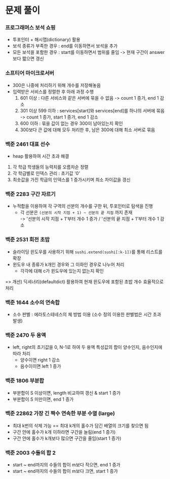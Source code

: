 # 문제 풀이

### 프로그래머스 보석 쇼핑

- 투포인터 + 해시맵(dictionary) 활용
- 보석 종류가 부족한 경우 : end를 이동하면서 보석을 추가
- 모든 보석을 포함한 경우 : start를 이동하면서 범위를 줄임 -> 현재 구간이 answer보다 짧으면 갱신

### 소프티어 마이크로서버

- 300은 나중에 처리하기 위해 개수를 저장해놓음
- 입력받은 서비스를 정렬한 후 아래 과정 수행
    1. 601 이상 : 다른 서비스와 같은 서버에 묶을 수 없음 -> count 1 증가, end 1 감소
    2. 301 이상 599 이하 : services[start]와 services[end]를 하나의 서버에 묶음 -> count 1 증가, start 1 증가, end 1 감소
    3. 600 이하 : 묶을 값이 없는 경우 300이 남아있는지 확인
    4. 300보다 큰 값에 대해 모두 처리한 후, 남은 300에 대해 최소 서버로 묶음

### 백준 2461 대표 선수

- heap 활용하여 시간 초과 해결
1. 각 학급 학생들의 능력치를 오름차순 정렬
2. 각 학급별로 인덱스 관리 : 초기값 '0'
3. 최솟값을 가진 학급의 인덱스를 1 증가시키며 최소 차이값을 갱신

### 백준 2283 구간 자르기

- 누적합을 이용하여 각 구역의 선분의 개수를 구한 뒤, 투포인터로 탐색을 진행
    - 각 선분은 `(선분의 시작 지점 + 1) ~ 선분의 끝 지점` 까지 존재 <br>
    -> '선분의 시작 지점 + 1'부터 개수 1 증가 / '선분의 끝 지점 + 1'부터 개수 1 감소

### 백준 2531 회전 초밥

- 슬라이딩 윈도우를 사용하기 위해 `sushi.extend(sushi[:k-1])`를 통해 리스트를 확장
- 윈도우 내 종류가 k개인 경우와 그 이하인 경우로 나누어 처리
    - 각각에 대해 c가 윈도우에 있는지 없는지 확인 

=> 개선) 딕셔너리(defaultdict) 활용하여 현재 윈도우에 포함된 초밥 개수 효율적으로 처리

### 백준 1644 소수의 연속합

- 소수 판별 : 에라토스테네스의 체 방법 이용 (소수 정의 이용한 판별법은 시간 초과 발생)

### 백준 2470 두 용액

- left, right의 초기값을 0, N-1로 하여 두 용액 특성값의 합이 양수인지, 음수인지에 따라 처리
    - 양수이면 right 1 감소
    - 음수이이면 left 1 증가

### 백준 1806 부분합

- 부분합이 S 이상이면, length 비교하여 갱신 & start 1 증가
- 부분합이 S 미만이면, end 1 증가

### 백준 22862 가장 긴 짝수 연속한 부분 수열 (large)

- 최대 k번의 삭제 가능 == 최대 k개의 홀수가 담긴 배열의 크기를 찾으면 됨
- 구간 안에 홀수가 k개 이하라면 구간을 늘림(end 1 증가)
- 구간 안에 홀수가 k개보다 많으면 구간을 줄임(start 1 증가)

### 백준 2003 수들의 합 2

- start ~ end까지의 수들의 합이 m보다 작으면, end 1 증가
- start ~ end까지의 수들의 합이 m보다 크면, start 1 증가